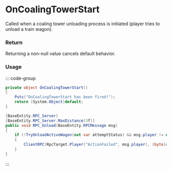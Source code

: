 # OnCoalingTowerStart
<Badge type="info" text="Resource"/><Badge type="danger" text="Carbon Compatible"/><Badge type="warning" text="Oxide Compatible"/>
Called when a coaling tower unloading process is initiated (player tries to unload a train wagon).

### Return
Returning a non-null value cancels default behavior.

### Usage
::: code-group
```csharp [Example]
private object OnCoalingTowerStart()
{
	Puts("OnCoalingTowerStart has been fired!");
	return (System.Object)default;
}
```
```csharp [Source — Assembly-CSharp @ CoalingTower]
[BaseEntity.RPC_Server]
[BaseEntity.RPC_Server.MaxDistance(3f)]
public void RPC_Unload(BaseEntity.RPCMessage msg)
{
	if (!TryUnloadActiveWagon(out var attemptStatus) && msg.player != null)
	{
		ClientRPC(RpcTarget.Player("ActionFailed", msg.player), (byte)attemptStatus, arg2: true);
	}
}

```
:::
